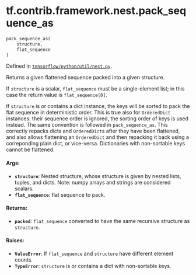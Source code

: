 <div itemscope itemtype="http://developers.google.com/ReferenceObject">
<meta itemprop="name" content="tf.contrib.framework.nest.pack_sequence_as" />
</div>

# tf.contrib.framework.nest.pack_sequence_as

``` python
pack_sequence_as(
    structure,
    flat_sequence
)
```



Defined in [`tensorflow/python/util/nest.py`](https://www.tensorflow.org/code/tensorflow/python/util/nest.py).

Returns a given flattened sequence packed into a given structure.

If `structure` is a scalar, `flat_sequence` must be a single-element list;
in this case the return value is `flat_sequence[0]`.

If `structure` is or contains a dict instance, the keys will be sorted to
pack the flat sequence in deterministic order. This is true also for
`OrderedDict` instances: their sequence order is ignored, the sorting order of
keys is used instead. The same convention is followed in `pack_sequence_as`.
This correctly repacks dicts and `OrderedDict`s after they have been
flattened, and also allows flattening an `OrderedDict` and then repacking it
back using a correponding plain dict, or vice-versa.
Dictionaries with non-sortable keys cannot be flattened.

#### Args:

* <b>`structure`</b>: Nested structure, whose structure is given by nested lists,
      tuples, and dicts. Note: numpy arrays and strings are considered
      scalars.
* <b>`flat_sequence`</b>: flat sequence to pack.


#### Returns:

* <b>`packed`</b>: `flat_sequence` converted to have the same recursive structure as
    `structure`.


#### Raises:

* <b>`ValueError`</b>: If `flat_sequence` and `structure` have different
    element counts.
* <b>`TypeError`</b>: `structure` is or contains a dict with non-sortable keys.